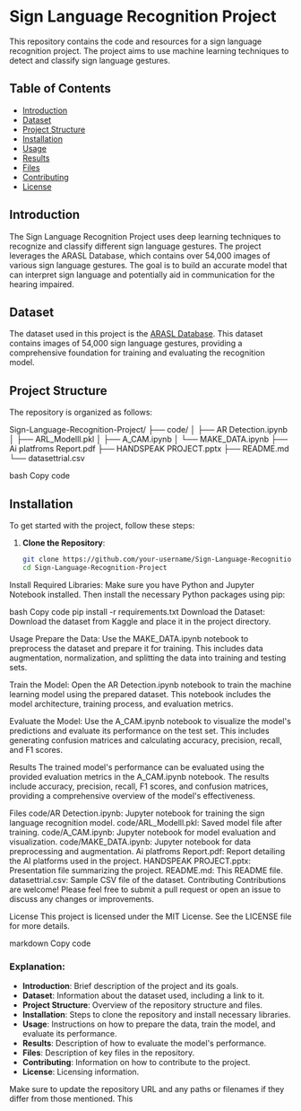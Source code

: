 # Sign Language Recognition Project

This repository contains the code and resources for a sign language recognition project. The project aims to use machine learning techniques to detect and classify sign language gestures.

## Table of Contents

- [Introduction](#introduction)
- [Dataset](#dataset)
- [Project Structure](#project-structure)
- [Installation](#installation)
- [Usage](#usage)
- [Results](#results)
- [Files](#files)
- [Contributing](#contributing)
- [License](#license)

## Introduction

The Sign Language Recognition Project uses deep learning techniques to recognize and classify different sign language gestures. The project leverages the ARASL Database, which contains over 54,000 images of various sign language gestures. The goal is to build an accurate model that can interpret sign language and potentially aid in communication for the hearing impaired.

## Dataset

The dataset used in this project is the [ARASL Database](https://www.kaggle.com/datasets/cherryshad0/arasl-database-54k-final). This dataset contains images of 54,000 sign language gestures, providing a comprehensive foundation for training and evaluating the recognition model.

## Project Structure

The repository is organized as follows:

Sign-Language-Recognition-Project/
├── code/
│ ├── AR Detection.ipynb
│ ├── ARL_Modelll.pkl
│ ├── A_CAM.ipynb
│ └── MAKE_DATA.ipynb
├── Ai platfroms Report.pdf
├── HANDSPEAK PROJECT.pptx
├── README.md
└── datasettrial.csv

bash
Copy code

## Installation

To get started with the project, follow these steps:

1. **Clone the Repository**:
   ```bash
   git clone https://github.com/your-username/Sign-Language-Recognition-Project.git
   cd Sign-Language-Recognition-Project
Install Required Libraries:
Make sure you have Python and Jupyter Notebook installed. Then install the necessary Python packages using pip:

bash
Copy code
pip install -r requirements.txt
Download the Dataset:
Download the dataset from Kaggle and place it in the project directory.

Usage
Prepare the Data:
Use the MAKE_DATA.ipynb notebook to preprocess the dataset and prepare it for training. This includes data augmentation, normalization, and splitting the data into training and testing sets.

Train the Model:
Open the AR Detection.ipynb notebook to train the machine learning model using the prepared dataset. This notebook includes the model architecture, training process, and evaluation metrics.

Evaluate the Model:
Use the A_CAM.ipynb notebook to visualize the model's predictions and evaluate its performance on the test set. This includes generating confusion matrices and calculating accuracy, precision, recall, and F1 scores.

Results
The trained model's performance can be evaluated using the provided evaluation metrics in the A_CAM.ipynb notebook. The results include accuracy, precision, recall, F1 scores, and confusion matrices, providing a comprehensive overview of the model's effectiveness.

Files
code/AR Detection.ipynb: Jupyter notebook for training the sign language recognition model.
code/ARL_Modelll.pkl: Saved model file after training.
code/A_CAM.ipynb: Jupyter notebook for model evaluation and visualization.
code/MAKE_DATA.ipynb: Jupyter notebook for data preprocessing and augmentation.
Ai platfroms Report.pdf: Report detailing the AI platforms used in the project.
HANDSPEAK PROJECT.pptx: Presentation file summarizing the project.
README.md: This README file.
datasettrial.csv: Sample CSV file of the dataset.
Contributing
Contributions are welcome! Please feel free to submit a pull request or open an issue to discuss any changes or improvements.

License
This project is licensed under the MIT License. See the LICENSE file for more details.

markdown
Copy code

### Explanation:
- **Introduction**: Brief description of the project and its goals.
- **Dataset**: Information about the dataset used, including a link to it.
- **Project Structure**: Overview of the repository structure and files.
- **Installation**: Steps to clone the repository and install necessary libraries.
- **Usage**: Instructions on how to prepare the data, train the model, and evaluate its performance.
- **Results**: Description of how to evaluate the model's performance.
- **Files**: Description of key files in the repository.
- **Contributing**: Information on how to contribute to the project.
- **License**: Licensing information.

Make sure to update the repository URL and any paths or filenames if they differ from those mentioned. This 
